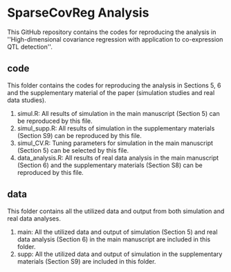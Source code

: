 SparseCovReg Analysis
================

This GitHub repository contains the codes for reproducing the analysis in ''High-dimensional covariance regression with application to co-expression QTL detection''.

## code

This folder contains the codes for reproducing the analysis in Sections 5, 6 and the supplementary material of the paper (simulation studies and real data studies).

1.  simul.R: All results of simulation in the main manuscript (Section 5) can be reproduced by this file.
2.  simul_supp.R: All results of simulation in the supplementary materials (Section S9) can be reproduced by this file.
3.  simul_CV.R: Tuning parameters for simulation in the main manuscript (Section 5) can be selected by this file.
4.  data_analysis.R: All results of real data analysis in the main manuscript (Section 6) and the supplementary materials (Section S8) can be reproduced by this file.

## data

This folder contains all the utilized data and output from both simulation and real data analyses.

1.  main: All the utilized data and output of simulation (Section 5) and real data analysis (Section 6) in the main manuscript are included in this folder.
2.  supp: All the utilized data and output of simulation in the supplementary materials (Section S9) are included in this folder.


